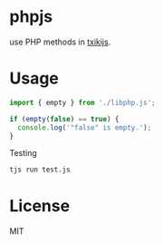 # phpjs

use PHP methods in [txikijs](https://github.com/saghul/txiki.js/).

# Usage

```javascript
import { empty } from './libphp.js';

if (empty(false) == true) {
  console.log('"false" is empty.');
}
```

Testing

```sh
tjs run test.js
```

# License

MIT

